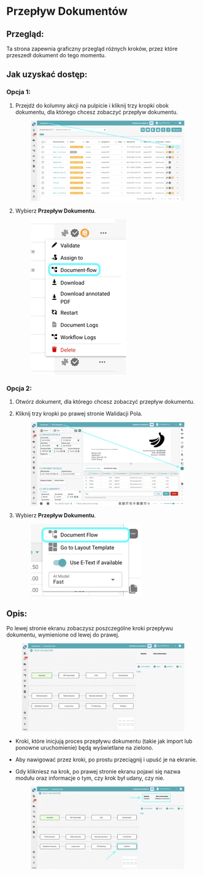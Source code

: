 # Przepływ Dokumentów

## **Przegląd:**

Ta strona zapewnia graficzny przegląd różnych kroków, przez które przeszedł dokument do tego momentu.

## **Jak uzyskać dostęp:**

### **Opcja 1:**

1.  Przejdź do kolumny akcji na pulpicie i kliknij trzy kropki obok dokumentu, dla którego chcesz zobaczyć przepływ dokumentu.

    <figure><img src="../../../.gitbook/assets/DocumentFlow_1.png" alt=""><figcaption></figcaption></figure>
2.  Wybierz **Przepływ Dokumentu**.

    <figure><img src="../../../.gitbook/assets/DocumentFlow_2.png" alt="" width="248"><figcaption></figcaption></figure>

### **Opcja 2:**

1. Otwórz dokument, dla którego chcesz zobaczyć przepływ dokumentu.
2.  Kliknij trzy kropki po prawej stronie Walidacji Pola.

    <figure><img src="../../../.gitbook/assets/DocumentFlow_3.png" alt=""><figcaption></figcaption></figure>
3.  Wybierz **Przepływ Dokumentu**.

    <figure><img src="../../../.gitbook/assets/DocumentFlow_4.png" alt="" width="288"><figcaption></figcaption></figure>

## **Opis:**

Po lewej stronie ekranu zobaczysz poszczególne kroki przepływu dokumentu, wymienione od lewej do prawej.

<figure><img src="../../../.gitbook/assets/DocumentFlow_6.png" alt=""><figcaption></figcaption></figure>

* Kroki, które inicjują proces przepływu dokumentu (takie jak import lub ponowne uruchomienie) będą wyświetlane na zielono.
* Aby nawigować przez kroki, po prostu przeciągnij i upuść je na ekranie.
*   Gdy klikniesz na krok, po prawej stronie ekranu pojawi się nazwa modułu oraz informacje o tym, czy krok był udany, czy nie.

    <figure><img src="../../../.gitbook/assets/DocumentFlow_7.png" alt=""><figcaption></figcaption></figure>
